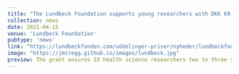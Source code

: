 ```yaml
---
title: "The Lundbeck Foundation supports young researchers with DKK 69 million"
collection: news
date: 2021-04-15
venue: 'Lundbeck Foundation'
pubtype: 'news'
link: "https://lundbeckfonden.com/uddelinger-priser/nyheder/lundbeckfonden-stoetter-yngre-forskere-med-69-millioner-kr"
image: "https://jmcregg.github.io/images/lundbeck.jpg"
preview: The grant ensures 33 health science researchers two to three years of funding for their work.
---
```


